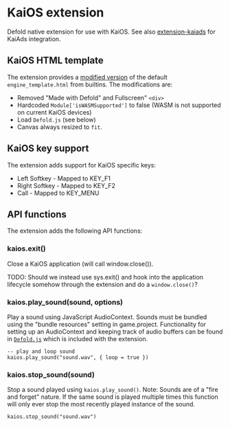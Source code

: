 # KaiOS extension
Defold native extension for use with KaiOS. See also [extension-kaiads](https://github.com/defold/extension-kaios) for KaiAds integration.

## KaiOS HTML template
The extension provides a [modified version](/kaios/engine_template.html) of the default `engine_template.html` from builtins. The modifications are:

* Removed "Made with Defold" and Fullscreen" `<div>`
* Hardcoded `Module['isWASMSupported']` to false (WASM is not supported on current KaiOS devices)
* Load `Defold.js` (see below)
* Canvas always resized to `fit`.

## KaiOS key support
The extension adds support for KaiOS specific keys:

* Left Softkey - Mapped to KEY_F1
* Right Softkey - Mapped to KEY_F2
* Call - Mapped to KEY_MENU


## API functions
The extension adds the following API functions:

### kaios.exit()
Close a KaiOS application (will call window.close()).

TODO: Should we instead use sys.exit() and hook into the application lifecycle somehow through the extension and do a `window.close()`?

### kaios.play_sound(sound, options)
Play a sound using JavaScript AudioContext. Sounds must be bundled using the "bundle resources" setting in game.project. Functionality for setting up an AudioContext and keeping track of audio buffers can be found in [`Defold.js`](https://github.com/refold/extension-kaios/blob/main/kaios/res/web/Defold.js) which is included with the extension.

```
-- play and loop sound
kaios.play_sound("sound.wav", { loop = true })
```


### kaios.stop_sound(sound)
Stop a sound played using `kaios.play_sound()`. Note: Sounds are of a "fire and forget" nature. If the same sound is played multiple times this function will only ever stop the most recently played instance of the sound.

```
kaios.stop_sound("sound.wav")
```
